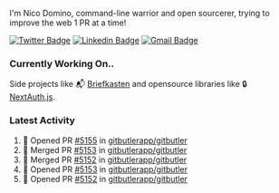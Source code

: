 
I'm Nico Domino, command-line warrior and open sourcerer, trying to improve the web 1 PR at a time!

[![Twitter Badge](https://img.shields.io/badge/-@ndom91-1ca0f1?style=flat-square&labelColor=1ca0f1&logo=twitter&logoColor=white&link=https://twitter.com/ndom91)](https://twitter.com/ndom91) [![Linkedin Badge](https://img.shields.io/badge/-ndom91-blue?style=flat-square&logo=Linkedin&logoColor=white&link=https://www.linkedin.com/in/ndom91/)](https://www.linkedin.com/in/ndom91/) [![Gmail Badge](https://img.shields.io/badge/-yo@ndo.dev-c14438?style=flat-square&logo=mail.ru&logoColor=white&link=mailto:yo@ndo.dev)](mailto:yo@ndo.dev)

### Currently Working On..

Side projects like 📬 [Briefkasten](https://briefkastenhq.com) and opensource libraries like 🔒 [NextAuth.js](https://github.com/nextauthjs/next-auth).

<!--START_SECTION_PROFILE_VIEWS:readme-info-->
<!--END_SECTION_PROFILE_VIEWS:readme-info-->

<!--START_SECTION_DAILY_COMMIT:readme-info-->
<!--END_SECTION_DAILY_COMMIT:readme-info-->

<!--START_SECTION_WEEKLY_COMMIT:readme-info-->
<!--END_SECTION_WEEKLY_COMMIT:readme-info-->

### Latest Activity

<!--START_SECTION:activity-->
1. 💪 Opened PR [#5155](https://github.com/gitbutlerapp/gitbutler/pull/5155) in [gitbutlerapp/gitbutler](https://github.com/gitbutlerapp/gitbutler)
2. 🎉 Merged PR [#5153](https://github.com/gitbutlerapp/gitbutler/pull/5153) in [gitbutlerapp/gitbutler](https://github.com/gitbutlerapp/gitbutler)
3. 🎉 Merged PR [#5152](https://github.com/gitbutlerapp/gitbutler/pull/5152) in [gitbutlerapp/gitbutler](https://github.com/gitbutlerapp/gitbutler)
4. 💪 Opened PR [#5153](https://github.com/gitbutlerapp/gitbutler/pull/5153) in [gitbutlerapp/gitbutler](https://github.com/gitbutlerapp/gitbutler)
5. 💪 Opened PR [#5152](https://github.com/gitbutlerapp/gitbutler/pull/5152) in [gitbutlerapp/gitbutler](https://github.com/gitbutlerapp/gitbutler)
<!--END_SECTION:activity-->
